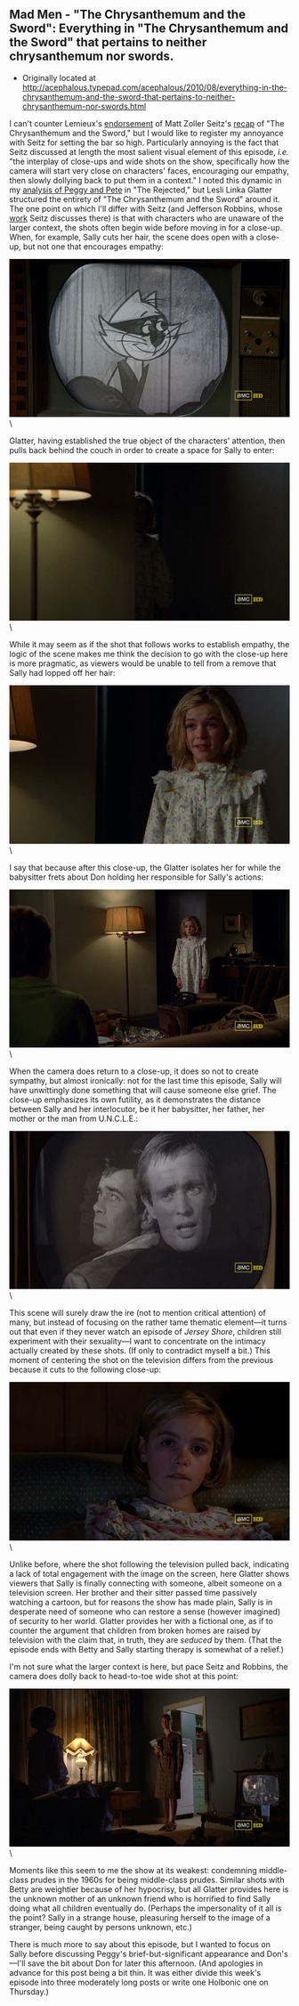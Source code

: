 ## Mad Men - "The Chrysanthemum and the Sword": Everything in "The Chrysanthemum and the Sword" that pertains to neither chrysanthemum nor swords.

 * Originally located at http://acephalous.typepad.com/acephalous/2010/08/everything-in-the-chrysanthemum-and-the-sword-that-pertains-to-neither-chrysanthemum-nor-swords.html

I can't counter Lemieux's [endorsement](http://www.lawyersgunsmoneyblog.com/2010/08/an-embarassment-of-riches) of Matt Zoller Seitz's [recap](http://www.tnr.com/article/books-and-arts/77157/mad-men-review-the-chrysanthemum-and-the-sword) of "The Chrysanthemum and the Sword," but I would like to register my annoyance with Seitz for setting the bar so high.  Particularly annoying is the fact that Seitz discussed at length the most salient visual element of this episode, *i.e.* "the interplay of close-ups and wide shots on the show, specifically how  the camera will start very close on characters' faces, encouraging our  empathy, then slowly dollying back to put them in a context."  I noted this dynamic in my [analysis of Peggy and Pete](http://acephalous.typepad.com/acephalous/2010/08/the-fourth-season-of-mad-men-has-been-maligned-in-some-corners-because-it-merely-continues-to-be-superb-such-are-the-burdens.html#more) in "The Rejected," but Lesli Linka Glatter structured the entirety of "The Chrysanthemum and the Sword" around it.  The one point on which I'll differ with Seitz (and Jefferson Robbins, whose [work](http://filmfreakcentral.blogspot.com/2009/08/in-retrograde.html) Seitz discusses there) is that with characters who are unaware of the larger context, the shots often begin wide before moving in for a close-up.
When, for example, Sally cuts her hair, the scene does open with a close-up, but not one that encourages empathy:

![6a00d8341c2df453ef0134866fa9c7970c](../../images/tv/mad-men/the-chrysanthemum-and-the-sword-1/6a00d8341c2df453ef0134866fa9c7970c.jpg)\ 

Glatter, having established the true object of the characters' attention, then pulls back behind the couch in order to create a space for Sally to enter:

![6a00d8341c2df453ef0133f34b69e3970b](../../images/tv/mad-men/the-chrysanthemum-and-the-sword-1/6a00d8341c2df453ef0133f34b69e3970b.jpg)\ 

While it may seem as if the shot that follows works to establish empathy, the logic of the scene makes me think the decision to go with the close-up here is more pragmatic, as viewers would be unable to tell from a remove that Sally had lopped off her hair:

![6a00d8341c2df453ef0134866fb23d970c](../../images/tv/mad-men/the-chrysanthemum-and-the-sword-1/6a00d8341c2df453ef0134866fb23d970c.jpg)\ 

I say that because after this close-up, the Glatter isolates her for while the babysitter frets about Don holding her responsible for Sally's actions:

![6a00d8341c2df453ef0134866fb528970c](../../images/tv/mad-men/the-chrysanthemum-and-the-sword-1/6a00d8341c2df453ef0134866fb528970c.jpg)\ 

When the camera does return to a close-up, it does so not to create sympathy, but almost ironically: not for the last time this episode, Sally will have unwittingly done something that will cause someone else grief.  The close-up emphasizes its own futility, as it demonstrates the distance between Sally and her interlocutor, be it her babysitter, her father, her mother or the man from U.N.C.L.E.:

![6a00d8341c2df453ef0134866fba6c970c](../../images/tv/mad-men/the-chrysanthemum-and-the-sword-1/6a00d8341c2df453ef0134866fba6c970c.jpg)\ 

This scene will surely draw the ire (not to mention critical attention) of many, but instead of focusing on the rather tame thematic element—it turns out that even if they never watch an episode of *Jersey Shore*, children still experiment with their sexuality—I want to concentrate on the intimacy actually created by these shots.  (If only to contradict myself a bit.)  This moment of centering the shot on the television differs from the previous because it cuts to the following close-up:

![6a00d8341c2df453ef0133f34b790c970b](../../images/tv/mad-men/the-chrysanthemum-and-the-sword-1/6a00d8341c2df453ef0133f34b790c970b.jpg)\ 

Unlike before, where the shot following the television pulled back, indicating a lack of total engagement with the image on the screen, here Glatter shows viewers that Sally is finally connecting with someone, albeit someone on a television screen.  Her brother and their sitter passed time passively watching a cartoon, but for reasons the show has made plain, Sally is in desperate need of someone who can restore a sense (however imagined) of security to her world.  Glatter provides her with a fictional one, as if to counter the argument that children from broken homes are raised by television with the claim that, in truth, they are *seduced* by them.  (That the episode ends with Betty and Sally starting therapy is somewhat of a relief.)

I'm not sure what the larger context is here, but pace Seitz and Robbins, the camera does dolly back to head-to-toe wide shot at this point:

![6a00d8341c2df453ef0133f34b8360970b](../../images/tv/mad-men/the-chrysanthemum-and-the-sword-1/6a00d8341c2df453ef0133f34b8360970b.jpg)\ 

Moments like this seem to me the show at its weakest: condemning middle-class prudes in the 1960s for being middle-class prudes.  Similar shots with Betty are weightier because of her hypocrisy, but all Glatter provides here is the unknown mother of an unknown friend who is horrified to find Sally doing what all children eventually do.  (Perhaps the impersonality of it all is the point?  Sally in a strange house, pleasuring herself to the image of a stranger, being caught by persons unknown, etc.)

There is much more to say about this episode, but I wanted to focus on Sally before discussing Peggy's brief-but-significant appearance and Don's—I'll save the bit about Don for later this afternoon. (And apologies in advance for this post being a bit thin.  It was either  divide this week's episode into three moderately long posts or write  one Holbonic one on Thursday.)
